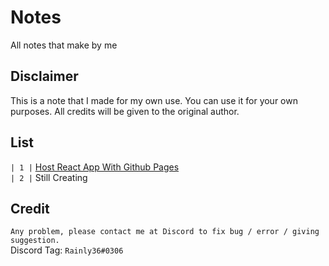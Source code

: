 # Notes
All notes that make by me 

## Disclaimer 
This is a note that I made for my own use. You can use it for your own purposes. All credits will be given to the original author.

## List 
`| 1 |` [Host React App With Github Pages](./Notes/hostReactAppWithGithubPages.md) <br />
`| 2 |` Still Creating 


## Credit
`Any problem, please contact me at Discord to fix bug / error / giving suggestion.`<br />
Discord Tag: `Rainly36#0306`